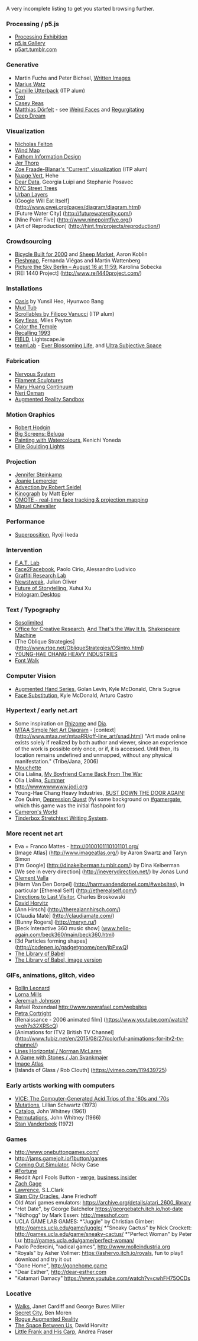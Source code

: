 A very incomplete listing to get you started browsing further.

### Processing / p5.js
* [Processing Exhibition](http://processing.org/exhibition/)
* [p5.js Gallery](http://p5js.org/gallery/)
* [p5art.tumblr.com](http://p5art.tumblr.com/)

### Generative
* Martin Fuchs and Peter Bichsel, [Written Images](http://writtenimages.net/)
* [Marius Watz](http://mariuswatz.com/category/works/)
* [Camille Utterback](http://camilleutterback.com/) (ITP alum)
* [Toxi](http://toxi.co.uk/)
* [Casey Reas](http://reas.com)
* [Matthias Dörfelt](http://www.mokafolio.de/) - see [Weird Faces](http://www.mokafolio.de/works/Weird-Faces) and [Regurgitating](http://www.mokafolio.de/works/Regurgitating)
* [Deep Dream](http://psychic-vr-lab.com/deepdream/)

### Visualization
* [Nicholas Felton](http://feltron.com/)
* [Wind Map](http://hint.fm/wind/)
* [Fathom Information Design](http://fathom.info/)
* [Jer Thorp](http://blog.blprnt.com/)
* [Zoe Fraade-Blanar's "Current" visualization](http://www.binaryspark.com/current/) (ITP alum)
* [Nuage Vert](http://hehe.org2.free.fr/?language=en), Hehe
* [Dear Data](http://www.dear-data.com/), Georgia Luipi and Stephanie Posavec
* [NYC Street Trees](http://jillhubley.com/project/nyctrees/)
* [Urban Layers](http://io.morphocode.com/urban-layers/)
* [Google Will Eat Itself] (http://www.gwei.org/pages/diagram/diagram.html)
* [Future Water City] (http://futurewatercity.com/)
* [Nine Point Five] (http://www.ninepointfive.org/)
* [Art of Reproduction] (http://hint.fm/projects/reproduction/)

### Crowdsourcing
* [Bicycle Built for 2000](http://www.bicyclebuiltfortwothousand.com/) and [Sheep Market](http://www.thesheepmarket.com/), Aaron Koblin
* [Fleshmap](http://www.fleshmap.com/), Fernanda Viégas and Martin Wattenberg
* [Picture the Sky Berlin – August 16 at 11:59](http://www.nephologies.com/PictureSky/), Karolina Sobecka
* [REI 1440 Project] (http://www.rei1440project.com/)

### Installations
* [Oasis](http://everyware.kr/portfolio/contents/09_oasis/) by Yunsil Heo, Hyunwoo Bang
* [Mud Tub](http://tomgerhardt.com/mudtub/)
* [Scrollables by Filippo Vanucci](http://www.filippovanucci.com/work/scrollables/) (ITP alum)
* [Key fleas](http://www.creativeapplications.net/processing/keyfleas-interactive-augmented-projection-by-miles-peyton/), Miles Peyton
* [Color the Temple](https://www.youtube.com/watch?v=coef0Mk_xCU&feature=youtu.be)
* [Recalling 1993](http://www.adweek.com/adfreak/droga5s-recalling-1993-project-turns-nyc-pay-phones-geo-located-time-capsules-148159)
* [FIELD](https://vimeo.com/76176152), Lightscape.ie
* [teamLab](http://www.team-lab.net/all) - [Ever Blossoming Life](http://www.team-lab.net/en/latest/exhibition/nagoyagallery2015.html), and [Ultra Subjective Space](http://ultrasubjectivespace.com/)

### Fabrication
 * [Nervous System](http://n-e-r-v-o-u-s.com/)
 * [Filament Sculptures](http://www.liaworks.com/theprojects/filament-sculptures/)
 * [Mary Huang Continuum](http://www.rhymeandreasoncreative.com/portfolio/index.php?project=continuum)
 * [Neri Oxman](http://www.creativeapplications.net/objects/wanderers-digitally-grown-3d-printed-wearables-that-could-embed-living-matter/)
 * [Augmented Reality Sandbox](http://idav.ucdavis.edu/~okreylos/ResDev/SARndbox/)

### Motion Graphics
* [Robert Hodgin](http://flight404.com/)
* [Big Screens: Beluga](https://vimeo.com/44995692)
* [Painting with Watercolours](http://www.creativeapplications.net/openframeworks/painting-with-watercolours-using-openframeworks-fbo-kenichi-yoneda-kynd/), Kenichi Yoneda
* [Ellie Goulding Lights](http://lights.helloenjoy.com/)

### Projection
* [Jennifer Steinkamp](http://jsteinkamp.com/)
* [Joanie Lemercier](http://joanielemercier.com/projects/)
* [Advection by Robert Seidel](https://vimeo.com/78254212)
* [Kinograph](http://mepler.com/Kinograph) by Matt Epler
* [OMOTE - real-time face tracking & projection mapping](https://vimeo.com/103425574)
* [Miguel Chevalier](http://www.fubiz.net/2014/11/13/interactive-carpets-in-italian-castle/) 

### Performance
* [Superposition](http://www.creativeapplications.net/events/superposition-5-84-quintillion-facets-of-the-digital-sublime/), Ryoji Ikeda

### Intervention
* [F.A.T. Lab](http://fffff.at/about/)
* [Face2Facebook](http://www.face-to-facebook.net/index.php), Paolo Cirio, Alessandro Ludivico
* [Graffiti Research Lab](http://www.graffitiresearchlab.com)
* [Newstweak](http://www.newstweak.org), Julian Oliver
* [Future of Storytelling](http://futureofstorytelling.org/), Xuhui Xu
* [Hologram Desktop](http://www.tomsguide.com/us/Microsoft-Holodesk-Hologram-3D-Interaction,news-12963.html)


### Text / Typography
* [Sosolimited](http://sosolimited.com/reconstitution/)
* [Office for Creative Research](http://o-c-r.org/), [And That's the Way It Is](https://vimeo.com/51650488), [Shakespeare Machine](https://vimeo.com/55963191)
* [The Oblique Strategies] (http://www.rtqe.net/ObliqueStrategies/OSintro.html)
* [Y0UNG-HAE CHANG HEAVY INDUSTRIES](http://www.yhchang.com/)
* [Font Walk](http://www.fontwalk.de/03/)

### Computer Vision
* [Augmented Hand Series](http://www.flong.com/projects/augmented-hand-series/), Golan Levin, Kyle McDonald, Chris Sugrue
* [Face Substitution](https://vimeo.com/29348533), Kyle McDonald, Arturo Castro

### Hypertext / early net.art
* Some inspiration on [Rhizome](http://rhizome.org/artbase/collections/2/) and [Dia](http://www.diaart.org/artist_web_projects). 
* [MTAA Simple Net Art Diagram](http://www.mteww.com/images/netartdiagram.gif) - [context] (http://www.mtaa.net/mtaaRR/off-line_art/snad.html) "Art made online exists solely if realized by both author and viewer, since an experience of the work is possible only once, or if, it is accessed. Until then, its location remains undefined and unmapped, without any physical manifestation." (Tribe/Jana, 2006)
* [Mouchette](http://www.mouchette.org/)
* Olia Lialina, [My Boyfriend Came Back From The War](http://www.teleportacia.org/war/)
* Olia Lialina, [Summer](http://jonaslund.biz/olia/summer/)
* http://wwwwwwwww.jodi.org
* Young-Hae Chang Heavy Industries, [BUST DOWN THE DOOR AGAIN!](http://yhchang.com/GATES_OF_HELL.html)
* Zoe Quinn, [Depression Quest](http://www.depressionquest.com) (fyi some background on [#gamergate](http://deadspin.com/the-future-of-the-culture-wars-is-here-and-its-gamerga-1646145844), which this game was the initial flashpoint for)
* [Cameron's World](http://www.cameronsworld.net/)
* [Tinderbox Stretchtext Writing System](http://www.natematias.com/stretchtext/).

### More recent net art
* Eva + Franco Mattes - http://0100101110101101.org/
* [Image Atlas] (http://www.imageatlas.org/) by Aaron Swartz and Taryn Simon
* [I'm Google] (http://dinakelberman.tumblr.com/) by Dina Kelberman
* [We see in every direction] (http://ineverydirection.net/) by Jonas Lund
* [Clement Valla](http://clementvalla.com/)
* [Harm Van Den Dorpel] (http://harmvandendorpel.com/#websites), in particular [Ethereal Self] (http://etherealself.com/)
* [Directions to Last Visitor](http://directionstolastvisitor.com/), Charles Broskowski 
* [David Horvitz](http://davidhorvitz.com/)
* [Ann Hirsch] (http://therealannhirsch.com/)
* [Claudia Maté] (http://claudiamate.com/)
* [Bunny Rogers] (http://meryn.ru/)
* [Beck Interactive 360 music show] (www.hello-again.com/beck360/main/beck360.html)
* [3d Particles forming shapes] (http://codepen.io/gadgetgnome/pen/jbPxwQ)
* [The Library of Babel](https://libraryofbabel.info/) 
* [The Library of Babel, image version](https://babelia.libraryofbabel.info/)

### GIFs, animations, glitch, video
* [Rollin Leonard](http://rollinleonard.com/)
* [Lorna Mills](http://www.digitalmediatree.com/sallymckay/LornaMillsImageDump/)
* [Jeremiah Johnson](http://www.datacorruption.org/)
* Rafaël Rozendaal http://www.newrafael.com/websites
* [Petra Cortright](http://www.petracortright.com/)
* [Renaissance - 2006 animated film] (https://www.youtube.com/watch?v=oh7s32XRScQ)
* [Animations for ITV2 British TV Channel] (http://www.fubiz.net/en/2015/08/27/colorful-animations-for-itv2-tv-channel/)
* [Lines Horizontal / Norman McLaren](https://www.youtube.com/watch?v=qJwfeG3Mntk)
* [A Game with Stones / Jan Svankmajer](https://vimeo.com/99961406)
* [Image Atlas](http://www.imageatlas.org/)
* [Islands of Glass / Rob Clouth] (https://vimeo.com/119439725)

### Early artists working with computers
* [VICE: The Computer-Generated Acid Trips of the '60s and '70s](http://motherboard.vice.com/blog/the-early-years-of-computer-generated-acid-trips)
* [Mutations](https://www.youtube.com/watch?v=nKGrz4AMbqk), Lillian Schwartz (1973)
* [Catalog](https://www.youtube.com/watch?v=TbV7loKp69s&feature=relmfu), John Whitney (1961)
* [Permutations](https://www.youtube.com/watch?v=BzB31mD4NmA), John Whitney (1966)
* [Stan Vanderbeek](https://www.youtube.com/watch?v=VTrKWJe6CS4) (1972)

### Games
* http://www.onebuttongames.com/
* http://jams.gamejolt.io/1button/games
* [Coming Out Simulator](http://ncase.me/cos/), Nicky Case
* [#Fortune](http://www.fortune.ly/presskit/index.html)
* Reddit April Fools Button - [verge](http://www.theverge.com/2015/6/9/8749897/reddit-april-fools-the-button-experiment-end), [business insider](http://www.businessinsider.com/reddit-april-fools-joke-the-button-2015-4)
* [Zach Gage](https://www.stfj.net/index2.php?year=2016&project=art/2016/Talk%20-%20The%2030%20Year%20Game)
* [Lawrence](http://twentycapitalletters.com/Lawrence), S.L.Clark
* [Slam City Oracles](http://slamcityoracles.com/), Jane Friedhoff
* Old Atari games emulators: https://archive.org/details/atari_2600_library
* "Hot Date", by George Batchelor https://georgebatch.itch.io/hot-date
* "Nidhogg" by Mark Essen: http://messhof.com
* UCLA GAME LAB GAMES:
*"Juggle" by Christian Gimber: http://games.ucla.edu/game/juggle/
*"Sneaky Cactus" by Nick Crockett: http://games.ucla.edu/game/sneaky-cactus/
*"Perfect Woman" by Peter Lu: http://games.ucla.edu/game/perfect-woman/
* Paolo Pedercini, "radical games", http://www.molleindustria.org
* "Royals" by Asher Vollmer: https://ashervo.itch.io/royals, fun to play!! download and try it out
* "Gone Home", http://gonehome.game
* "Dear Esther", http://dear-esther.com
* "Katamari Damacy" https://www.youtube.com/watch?v=cwhFH75OCDs

### Locative
* [Walks](http://www.cardiffmiller.com/artworks/walks/index.html), Janet Cardiff and George Bures Miller
* [Secret City](http://www.benmoren.com/projects/secret-city/), Ben Moren
* [Rogue Augmented Reality](http://www.sndrv.nl/moma/)
* [The Space Between Us](http://davidhorvitz.com/distance/), David Horvitz
* [Little Frank and His Carp](https://vimeo.com/56939001), Andrea Fraser
